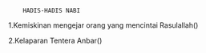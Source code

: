         HADIS-HADIS NABI
        
1.Kemiskinan mengejar orang yang mencintai Rasulallah()

2.Kelaparan Tentera Anbar()
